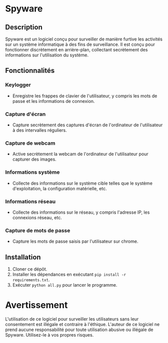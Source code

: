 # Spyware 
## Description
Spyware est un logiciel conçu pour surveiller de manière furtive les activités sur un système informatique à des fins de surveillance. Il est conçu pour fonctionner discrètement en arrière-plan, collectant secrètement des informations sur l'utilisation du système.

## Fonctionnalités
### Keylogger
- Enregistre les frappes de clavier de l'utilisateur, y compris les mots de passe et les informations de connexion.

### Capture d'écran
- Capture secrètement des captures d'écran de l'ordinateur de l'utilisateur à des intervalles réguliers.

### Capture de webcam
- Active secrètement la webcam de l'ordinateur de l'utilisateur pour capturer des images.

### Informations système
- Collecte des informations sur le système cible telles que le système d'exploitation, la configuration matérielle, etc.

### Informations réseau
- Collecte des informations sur le réseau, y compris l'adresse IP, les connexions réseau, etc.

### Capture de mots de passe
- Capture les mots de passe saisis par l'utilisateur sur chrome.

## Installation
1. Cloner ce dépôt.
2. Installer les dépendances en exécutant `pip install -r requirements.txt`.
3. Exécuter `python all.py` pour lancer le programme.

# Avertissement
L'utilisation de ce logiciel pour surveiller les utilisateurs sans leur consentement est illégale et contraire à l'éthique. L'auteur de ce logiciel ne prend aucune responsabilité pour toute utilisation abusive ou illégale de Spyware. Utilisez-le à vos propres risques.


